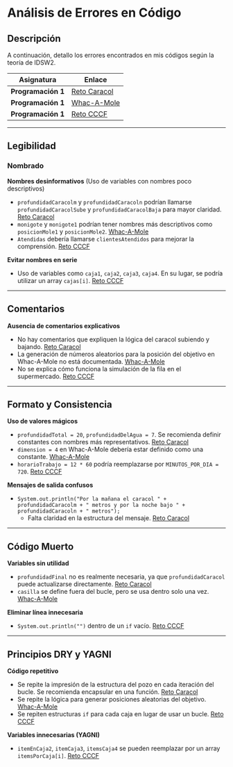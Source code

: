 # Análisis de Errores en Código

## Descripción
A continuación, detallo los errores encontrados en mis códigos según la teoría de IDSW2.

| Asignatura       | Enlace |
|------------------|--------|
| **Programación 1** | [Reto Caracol](https://github.com/aadrigaar/prg1-22-23/blob/main/retos/entregas/adrianGarcia/Reto%20Caracol/Reto%20Caracol%20-%20Adri%C3%A1n%20Garc%C3%ADa%20Arranz.java) |
| **Programación 1** | [Whac-A-Mole](https://github.com/aadrigaar/prg1-22-23/blob/main/retos/entregas/adrianGarcia/Reto%20WhacAMole/Reto%20WhacAMole%20-%20Adri%C3%A1n%20Garc%C3%ADa%20Arranz.java) |
| **Programación 1** | [Reto CCCF](https://github.com/aadrigaar/prg1-22-23/blob/main/retos/entregas/adrianGarcia/RetoCCCF/RetoCCCF%20-%20Adri%C3%A1n%20Garc%C3%ADa%20Arranz.java) |

---
## Legibilidad

### Nombrado

**Nombres desinformativos** (Uso de variables con nombres poco descriptivos)
- `profundidadCaracolm` y `profundidadCaracoln` podrían llamarse `profundidadCaracolSube` y `profundidadCaracolBaja` para mayor claridad. [Reto Caracol](https://github.com/aadrigaar/prg1-22-23/blob/c3471e21734d91e9ad15c876dde8bee8a0891220/retos/entregas/adrianGarcia/Reto%20Caracol/Reto%20Caracol%20-%20Adri%C3%A1n%20Garc%C3%ADa%20Arranz.java#L37)
- `monigote` y `monigote1` podrían tener nombres más descriptivos como `posicionMole1` y `posicionMole2`. [Whac-A-Mole](https://github.com/aadrigaar/prg1-22-23/blob/c3471e21734d91e9ad15c876dde8bee8a0891220/retos/entregas/adrianGarcia/Reto%20WhacAMole/Reto%20WhacAMole%20-%20Adri%C3%A1n%20Garc%C3%ADa%20Arranz.java#L9)
- `Atendidas` debería llamarse `clientesAtendidos` para mejorar la comprensión. [Reto CCCF](https://github.com/aadrigaar/prg1-22-23/blob/c3471e21734d91e9ad15c876dde8bee8a0891220/retos/entregas/adrianGarcia/RetoCCCF/RetoCCCF%20-%20Adri%C3%A1n%20Garc%C3%ADa%20Arranz.java#L15)

**Evitar nombres en serie**
- Uso de variables como `caja1`, `caja2`, `caja3`, `caja4`. En su lugar, se podría utilizar un array `cajas[i]`. [Reto CCCF](https://github.com/aadrigaar/prg1-22-23/blob/c3471e21734d91e9ad15c876dde8bee8a0891220/retos/entregas/adrianGarcia/RetoCCCF/RetoCCCF%20-%20Adri%C3%A1n%20Garc%C3%ADa%20Arranz.java#L6)

---
## Comentarios

**Ausencia de comentarios explicativos**
- No hay comentarios que expliquen la lógica del caracol subiendo y bajando. [Reto Caracol](https://github.com/aadrigaar/prg1-22-23/blob/c3471e21734d91e9ad15c876dde8bee8a0891220/retos/entregas/adrianGarcia/Reto%20Caracol/Reto%20Caracol%20-%20Adri%C3%A1n%20Garc%C3%ADa%20Arranz.java#L34)
- La generación de números aleatorios para la posición del objetivo en Whac-A-Mole no está documentada. [Whac-A-Mole](https://github.com/aadrigaar/prg1-22-23/blob/c3471e21734d91e9ad15c876dde8bee8a0891220/retos/entregas/adrianGarcia/Reto%20WhacAMole/Reto%20WhacAMole%20-%20Adri%C3%A1n%20Garc%C3%ADa%20Arranz.java#L16)
- No se explica cómo funciona la simulación de la fila en el supermercado. [Reto CCCF](https://github.com/aadrigaar/prg1-22-23/blob/c3471e21734d91e9ad15c876dde8bee8a0891220/retos/entregas/adrianGarcia/RetoCCCF/RetoCCCF%20-%20Adri%C3%A1n%20Garc%C3%ADa%20Arranz.java#L30)

---
## Formato y Consistencia

**Uso de valores mágicos**
- `profundidadTotal = 20`, `profundidadDelAgua = 7`. Se recomienda definir constantes con nombres más representativos. [Reto Caracol](https://github.com/aadrigaar/prg1-22-23/blob/c3471e21734d91e9ad15c876dde8bee8a0891220/retos/entregas/adrianGarcia/Reto%20Caracol/Reto%20Caracol%20-%20Adri%C3%A1n%20Garc%C3%ADa%20Arranz.java#L6)
- `dimension = 4` en Whac-A-Mole debería estar definido como una constante. [Whac-A-Mole](https://github.com/aadrigaar/prg1-22-23/blob/c3471e21734d91e9ad15c876dde8bee8a0891220/retos/entregas/adrianGarcia/Reto%20WhacAMole/Reto%20WhacAMole%20-%20Adri%C3%A1n%20Garc%C3%ADa%20Arranz.java#L5)
- `horarioTrabajo = 12 * 60` podría reemplazarse por `MINUTOS_POR_DIA = 720`. [Reto CCCF](https://github.com/aadrigaar/prg1-22-23/blob/c3471e21734d91e9ad15c876dde8bee8a0891220/retos/entregas/adrianGarcia/RetoCCCF/RetoCCCF%20-%20Adri%C3%A1n%20Garc%C3%ADa%20Arranz.java#L10)

**Mensajes de salida confusos**
- `System.out.println("Por la mañana el caracol " + profundidadCaracolm + " metros y por la noche bajo " + profundidadCaracoln + " metros");`
  - Falta claridad en la estructura del mensaje. [Reto Caracol](https://github.com/aadrigaar/prg1-22-23/blob/c3471e21734d91e9ad15c876dde8bee8a0891220/retos/entregas/adrianGarcia/Reto%20Caracol/Reto%20Caracol%20-%20Adri%C3%A1n%20Garc%C3%ADa%20Arranz.java#L40)

---
## Código Muerto

**Variables sin utilidad**
- `profundidadFinal` no es realmente necesaria, ya que `profundidadCaracol` puede actualizarse directamente. [Reto Caracol](https://github.com/aadrigaar/prg1-22-23/blob/c3471e21734d91e9ad15c876dde8bee8a0891220/retos/entregas/adrianGarcia/Reto%20Caracol/Reto%20Caracol%20-%20Adri%C3%A1n%20Garc%C3%ADa%20Arranz.java#L39)
- `casilla` se define fuera del bucle, pero se usa dentro solo una vez. [Whac-A-Mole](https://github.com/aadrigaar/prg1-22-23/blob/c3471e21734d91e9ad15c876dde8bee8a0891220/retos/entregas/adrianGarcia/Reto%20WhacAMole/Reto%20WhacAMole%20-%20Adri%C3%A1n%20Garc%C3%ADa%20Arranz.java#L8)

**Eliminar línea innecesaria**
- `System.out.println("")` dentro de un `if` vacío. [Reto CCCF](https://github.com/aadrigaar/prg1-22-23/blob/c3471e21734d91e9ad15c876dde8bee8a0891220/retos/entregas/adrianGarcia/RetoCCCF/RetoCCCF%20-%20Adri%C3%A1n%20Garc%C3%ADa%20Arranz.java#L28)

---
## Principios DRY y YAGNI

**Código repetitivo**
- Se repite la impresión de la estructura del pozo en cada iteración del bucle. Se recomienda encapsular en una función. [Reto Caracol](https://github.com/aadrigaar/prg1-22-23/blob/c3471e21734d91e9ad15c876dde8bee8a0891220/retos/entregas/adrianGarcia/Reto%20Caracol/Reto%20Caracol%20-%20Adri%C3%A1n%20Garc%C3%ADa%20Arranz.java#L47)
- Se repite la lógica para generar posiciones aleatorias del objetivo. [Whac-A-Mole](https://github.com/aadrigaar/prg1-22-23/blob/c3471e21734d91e9ad15c876dde8bee8a0891220/retos/entregas/adrianGarcia/Reto%20WhacAMole/Reto%20WhacAMole%20-%20Adri%C3%A1n%20Garc%C3%ADa%20Arranz.java#L16)
- Se repiten estructuras `if` para cada caja en lugar de usar un bucle. [Reto CCCF](https://github.com/aadrigaar/prg1-22-23/blob/c3471e21734d91e9ad15c876dde8bee8a0891220/retos/entregas/adrianGarcia/RetoCCCF/RetoCCCF%20-%20Adri%C3%A1n%20Garc%C3%ADa%20Arranz.java#L32)
 
**Variables innecesarias (YAGNI)**
- `itemEnCaja2`, `itemCaja3`, `itemsCaja4` se pueden reemplazar por un array `itemsPorCaja[i]`. [Reto CCCF](https://github.com/aadrigaar/prg1-22-23/blob/c3471e21734d91e9ad15c876dde8bee8a0891220/retos/entregas/adrianGarcia/RetoCCCF/RetoCCCF%20-%20Adri%C3%A1n%20Garc%C3%ADa%20Arranz.java#L11)

